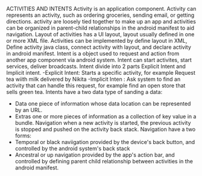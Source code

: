 ACTIVITIES AND INTENTS
    Activity is an application component. Activity can represents an activity, such as ordering groceries, sending
email, or getting directions. activity are loosely tied together to make up an app and activities can be organized in parent-child relationships
in the android manifest to aid navigation. Layout of activities has a UI layout, layout usually defined in one or more XML file.
Activities can be implemented by define layout in XML, Define activity java class, connect activity with layout, and declare activity in android
manifest.
  Intent is a object used to request and action from another app component via android system.
Intent can start activites, start services, deliver broadcasts. Intent divide into 2 parts Explicit Intent and Implicit intent.
-Explicit Intent: Starts a specific activity, for example Request tea wiith milk delivered by Nikita
-Implicit Inten : Ask system to find an activity that can handle this request, for example find an open store that sells green tea.
Intents have a two data type of sanding a data: 
- Data one piece of information whose data location can be represented by an URL.
- Extras one or more pieces of information as a collection of key value in a bundle.
  Navigation when a new activity is started, the previous activity is stopped and pushed on the activity back stack. Navigation have a two forms: 
- Temporal or black naviigation provided by the device's back button, and controlled by the android system's back stack
- Ancestral or up navigation provided by the app's action bar, and controlled by defining parent child relationship between activities in the android manifest.
